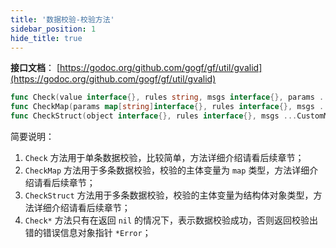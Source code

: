 ```yaml
---
title: '数据校验-校验方法'
sidebar_position: 1
hide_title: true
---
```


**接口文档**： [https://godoc.org/github.com/gogf/gf/util/gvalid](https://godoc.org/github.com/gogf/gf/util/gvalid)

```go
func Check(value interface{}, rules string, msgs interface{}, params ...map[string]interface{}) *Error
func CheckMap(params map[string]interface{}, rules interface{}, msgs ...CustomMsg) *Error
func CheckStruct(object interface{}, rules interface{}, msgs ...CustomMsg) *Error

```

简要说明：

1. `Check` 方法用于单条数据校验，比较简单，方法详细介绍请看后续章节；
2. `CheckMap` 方法用于多条数据校验，校验的主体变量为 `map` 类型，方法详细介绍请看后续章节；
3. `CheckStruct` 方法用于多条数据校验，校验的主体变量为结构体对象类型，方法详细介绍请看后续章节；
4. `Check*` 方法只有在返回 `nil` 的情况下，表示数据校验成功，否则返回校验出错的错误信息对象指针 `*Error`；